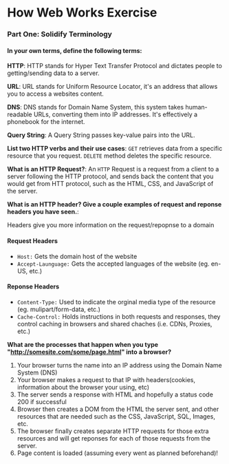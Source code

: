 # How Web Works Exercise

### Part One: Solidify Terminology
#### **In your own terms, define the following terms:**

**HTTP**: HTTP stands for Hyper Text Transfer Protocol and dictates people to getting/sending data to a server.

**URL**: URL stands for Uniform Resource Locator, it's an address that allows you to access a websites content.

**DNS**: DNS stands for Domain Name System, this system takes human-readable URLs, converting them into IP addresses. It's effectively a phonebook for the internet.

**Query String**: A Query String passes key-value pairs into the URL.

**List two HTTP verbs and their use cases**: `GET` retrieves data from a specific resource that you request. `DELETE` method deletes the specific resource.

**What is an HTTP Request?**: An `HTTP` Request is a request from a client to a server following the HTTP protocol, and sends back the content that you would get from HTT protocol, such as the HTML, CSS, and JavaScript of the server.

**What is an HTTP header? Give a couple examples of request and reponse headers you have seen.**:

Headers give you more information on the request/repopnse to a domain 
#### Request Headers
- `Host:` Gets the domain host of the website
- `Accept-Launguage:` Gets the accepted languages of the website (eg. en-US, etc.)
#### Reponse Headers
- `Content-Type:` Used to indicate the orginal media type of the resource (eg. mulipart/form-data, etc.)
- `Cache-Control:` Holds instructions in both requests and responses, they control caching in browsers and shared chaches (i.e. CDNs, Proxies, etc.)

**What are the processes that happen when you type "http://somesite.com/some/page.html" into a browser?**

1. Your browser turns the name into an IP address using the Domain Name System (DNS)
2. Your browser makes a request to that IP with headers(cookies, information about the browser your using, etc)
3. The server sends a response with HTML and hopefully a status code 200 if successful
4. Browser then creates a DOM from the HTML the server sent, and other resources that are needed such as the CSS, JavaScript, SQL, Images, etc.
5. The browser finally creates separate HTTP requests for those extra resources and will get reponses for each of those requests from the server.
6. Page content is loaded (assuming every went as planned beforehand)!
